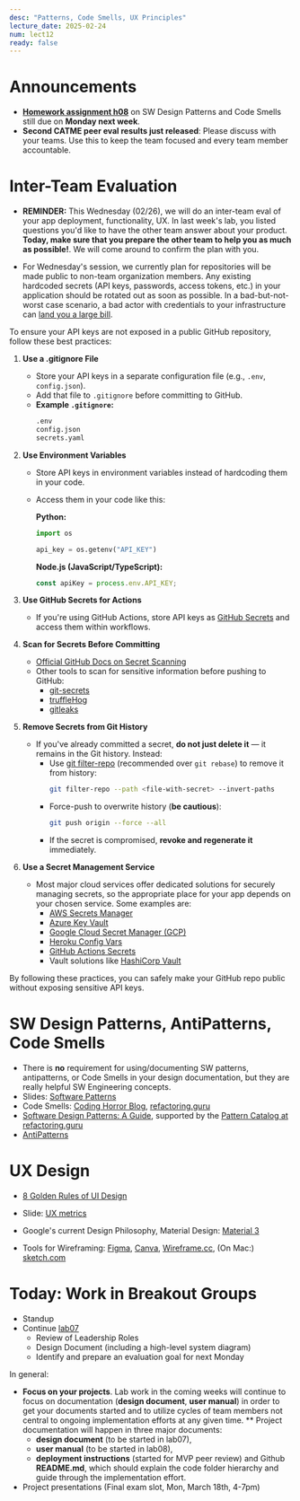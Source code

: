 ```yaml
---
desc: "Patterns, Code Smells, UX Principles"
lecture_date: 2025-02-24
num: lect12
ready: false
---
```


# Announcements
* **[Homework assignment h08](https://ucsb-cs148.github.io/w25/hwk/h08/)** on SW Design Patterns and Code Smells still due on **Monday next week**. 
* **Second CATME peer eval results just released**: Please discuss with your teams. Use this to keep the team focused and every team member accountable. 

# Inter-Team Evaluation 

* **REMINDER:** This Wednesday (02/26), we will do an inter-team eval of your app deployment, functionality, UX. In last week's lab, you listed questions you'd like to have the other team answer about your product. **Today, make sure that you prepare the other team to help you as much as possible!**. We will come around to confirm the plan with you. 

*  For Wednesday's session, we currently plan for repositories will be made public to non-team organization members. Any existing hardcoded secrets (API keys, passwords, access tokens, etc.) in your application should be rotated out as soon as possible. In a bad-but-not-worst case scenario, a bad actor with credentials to your infrastructure can [land you a large bill](https://medium.com/flat-pack-tech/hard-coding-secrets-be-aware-of-the-scariest-breach-for-your-organization-3e858ab296f2).

To ensure your API keys are not exposed in a public GitHub repository,
follow these best practices:

1. **Use a .gitignore File**
   - Store your API keys in a separate configuration file (e.g., `.env`, `config.json`).
   - Add that file to `.gitignore` before committing to GitHub.
   - **Example `.gitignore`:**
     ```bash
     .env
     config.json
     secrets.yaml
     ```

2. **Use Environment Variables**
   - Store API keys in environment variables instead of hardcoding them in your code.
   - Access them in your code like this:

     **Python:**
     ```python
     import os

     api_key = os.getenv("API_KEY")
     ```

     **Node.js (JavaScript/TypeScript):**
     ```javascript
     const apiKey = process.env.API_KEY;
     ```

3. **Use GitHub Secrets for Actions**
   - If you're using GitHub Actions, store API keys as [GitHub Secrets](https://docs.github.com/en/actions/security-guides/encrypted-secrets) and access them within workflows.

4. **Scan for Secrets Before Committing**
   - [Official GitHub Docs on Secret Scanning](https://docs.github.com/en/code-security/secret-scanning)
   - Other tools to scan for sensitive information before pushing to GitHub:
     - [git-secrets](https://github.com/awslabs/git-secrets)
     - [truffleHog](https://github.com/trufflesecurity/trufflehog)
     - [gitleaks](https://github.com/gitleaks/gitleaks)

5. **Remove Secrets from Git History**
   - If you've already committed a secret, **do not just delete it** — it remains in the Git history. Instead:
     - Use [git filter-repo](https://github.com/newren/git-filter-repo) (recommended over `git rebase`) to remove it from history:
       ```bash
       git filter-repo --path <file-with-secret> --invert-paths
       ```
     - Force-push to overwrite history (**be cautious**):
       ```bash
       git push origin --force --all
       ```
     - If the secret is compromised, **revoke and regenerate it** immediately.

6. **Use a Secret Management Service**
   - Most major cloud services offer dedicated solutions for securely managing secrets, so the appropriate place for your app depends on your chosen service. Some examples are:
     - [AWS Secrets Manager](https://aws.amazon.com/secrets-manager)
     - [Azure Key Vault](https://azure.microsoft.com/en-us/products/key-vault)
     - [Google Cloud Secret Manager (GCP)](https://cloud.google.com/security/products/secret-manager)
     - [Heroku Config Vars](https://devcenter.heroku.com/articles/config-vars)
     - [GitHub Actions Secrets](https://docs.github.com/en/actions/security-guides/using-secrets-in-github-actions)
     - Vault solutions like [HashiCorp Vault](https://www.vaultproject.io/)


By following these practices, you can safely make your GitHub repo public without exposing sensitive API keys.


# SW Design Patterns, AntiPatterns, Code Smells 
* There is **no** requirement for using/documenting SW patterns, antipatterns, or Code Smells in your design documentation, but they are really helpful SW Engineering concepts.  
* Slides: [Software Patterns](https://sites.cs.ucsb.edu/~holl/CS148/handouts/Slides_Patterns.pdf)
* Code Smells: [Coding Horror Blog](https://blog.codinghorror.com/code-smells/), [refactoring.guru](https://refactoring.guru/refactoring/smells)
* [Software Design Patterns: A Guide](https://airbrake.io/blog/design-patterns/software-design-patterns-guide), supported by the [Pattern Catalog at refactoring.guru](https://refactoring.guru/design-patterns/catalog)
* [AntiPatterns](https://sourcemaking.com/antipatterns)


# UX Design
* [8 Golden Rules of UI Design](https://sites.cs.ucsb.edu/~holl/CS148/handouts/Slides_UIPrinciples.pdf) 
* Slide: [UX metrics](https://sites.cs.ucsb.edu/~holl/CS148/handouts/UXMetrics.pdf)
* Google's current Design Philosophy, Material Design: [Material 3](https://m3.material.io/)

* Tools for Wireframing:  [Figma](https://www.figma.com/), [Canva](https://www.canva.com/), [Wireframe.cc](https://wireframe.cc/), (On Mac:) [sketch.com](https://www.sketch.com/)

# Today: Work in Breakout Groups
* Standup
* Continue [lab07](https://ucsb-cs148.github.io/w24/lab/lab07/) 
    * Review of Leadership Roles 
    * Design Document (including a high-level system diagram)
    * Identify and prepare an evaluation goal for next Monday 
    
In general: 
* **Focus on your projects**. Lab work in the coming weeks will continue to focus on documentation (**design document**, **user manual**) in order to get your documents started and to utilize cycles of team members not central to ongoing implementation efforts at any given time. 
** Project documentation will happen in three major documents: 
    * **design document** (to be started in lab07),
    * **user manual** (to be started in lab08),
    * **deployment instructions** (started for MVP peer review) and Github **README.md**, which should explain the code folder hierarchy and guide through the implementation effort. 
* Project presentations (Final exam slot, Mon, March 18th, 4-7pm)